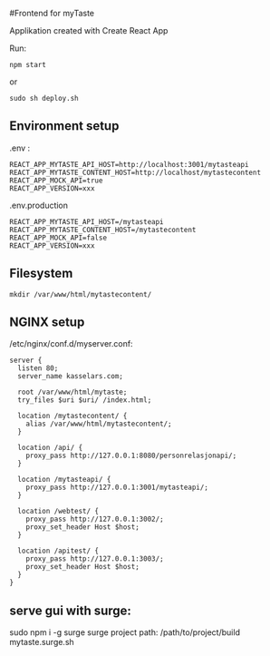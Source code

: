 #Frontend for myTaste

Applikation created with Create React App

Run: 

    npm start

or
 
    sudo sh deploy.sh

Environment setup
-

.env :

    REACT_APP_MYTASTE_API_HOST=http://localhost:3001/mytasteapi
    REACT_APP_MYTASTE_CONTENT_HOST=http://localhost/mytastecontent
    REACT_APP_MOCK_API=true
    REACT_APP_VERSION=xxx

.env.production

    REACT_APP_MYTASTE_API_HOST=/mytasteapi
    REACT_APP_MYTASTE_CONTENT_HOST=/mytastecontent
    REACT_APP_MOCK_API=false
    REACT_APP_VERSION=xxx

Filesystem
-
    mkdir /var/www/html/mytastecontent/

NGINX setup
-

/etc/nginx/conf.d/myserver.conf:

    server {
      listen 80;
      server_name kasselars.com;
    
      root /var/www/html/mytaste;
      try_files $uri $uri/ /index.html;
    
      location /mytastecontent/ {
        alias /var/www/html/mytastecontent/;
      }
    
      location /api/ {
        proxy_pass http://127.0.0.1:8080/personrelasjonapi/;
      }
    
      location /mytasteapi/ {
        proxy_pass http://127.0.0.1:3001/mytasteapi/;
      }
    
      location /webtest/ {
        proxy_pass http://127.0.0.1:3002/;
        proxy_set_header Host $host;
      }
    
      location /apitest/ {
        proxy_pass http://127.0.0.1:3003/;
        proxy_set_header Host $host;
      }
    }



serve gui with surge:
--------------------
sudo npm i -g surge
surge
project path: /path/to/project/build
mytaste.surge.sh
